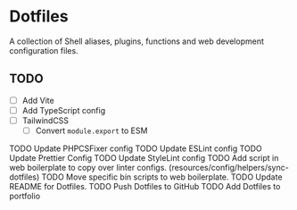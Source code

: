 # Dotfiles

A collection of Shell aliases, plugins, functions and web development configuration files.

## TODO

- [ ] Add Vite
- [ ] Add TypeScript config
- [ ] TailwindCSS
  - [ ] Convert `module.export` to ESM

TODO Update PHPCSFixer config
TODO Update ESLint config
TODO Update Prettier Config
TODO Update StyleLint config
TODO Add script in web boilerplate to copy over linter configs. (resources/config/helpers/sync-dotfiles)
TODO Move specific bin scripts to web boilerplate.
TODO Update README for Dotfiles.
TODO Push Dotfiles to GitHub
TODO Add Dotfiles to portfolio
